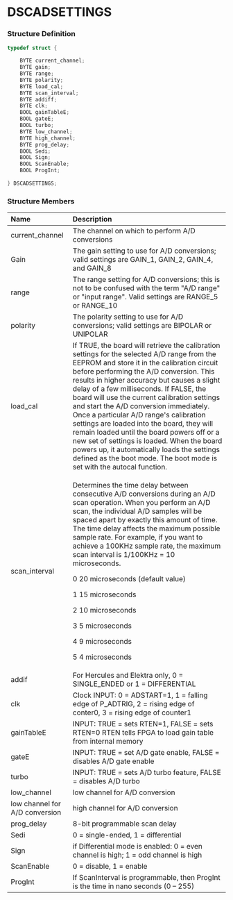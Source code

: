 # DSCADSETTINGS

### Structure Definition

```c
typedef struct {

    BYTE current_channel;
    BYTE gain;
    BYTE range;
    BYTE polarity;
    BYTE load_cal;
    BYTE scan_interval;
    BYTE addiff;
    BYTE clk;
    BOOL gainTableE;
    BOOL gateE;
    BOOL turbo;
    BYTE low_channel;
    BYTE high_channel;
    BYTE prog_delay;
    BOOL Sedi;
    BOOL Sign;
    BOOL ScanEnable;
    BOOL ProgInt;
    
} DSCADSETTINGS;
```

### Structure Members

<table>
  <thead>
    <tr>
      <th style="text-align:left">Name</th>
      <th style="text-align:left">Description</th>
    </tr>
  </thead>
  <tbody>
    <tr>
      <td style="text-align:left">current_channel</td>
      <td style="text-align:left">The channel on which to perform A/D conversions</td>
    </tr>
    <tr>
      <td style="text-align:left">Gain</td>
      <td style="text-align:left">The gain setting to use for A/D conversions; valid settings are GAIN_1,
        GAIN_2, GAIN_4, and GAIN_8</td>
    </tr>
    <tr>
      <td style="text-align:left">range</td>
      <td style="text-align:left">The range setting for A/D conversions; this is not to be confused with
        the term &quot;A/D range&quot; or &quot;input range&quot;. Valid settings
        are RANGE_5 or RANGE_10</td>
    </tr>
    <tr>
      <td style="text-align:left">polarity</td>
      <td style="text-align:left">The polarity setting to use for A/D conversions; valid settings are BIPOLAR
        or UNIPOLAR</td>
    </tr>
    <tr>
      <td style="text-align:left">load_cal</td>
      <td style="text-align:left">If TRUE, the board will retrieve the calibration settings for the selected
        A/D range from the EEPROM and store it in the calibration circuit before
        performing the A/D conversion. This results in higher accuracy but causes
        a slight delay of a few milliseconds. If FALSE, the board will use the
        current calibration settings and start the A/D conversion immediately.
        Once a particular A/D range&apos;s calibration settings are loaded into
        the board, they will remain loaded until the board powers off or a new
        set of settings is loaded. When the board powers up, it automatically loads
        the settings defined as the boot mode. The boot mode is set with the autocal
        function.</td>
    </tr>
    <tr>
      <td style="text-align:left">scan_interval</td>
      <td style="text-align:left">
        <p>Determines the time delay between consecutive A/D conversions during an
          A/D scan operation. When you perform an A/D scan, the individual A/D samples
          will be spaced apart by exactly this amount of time. The time delay affects
          the maximum possible sample rate. For example, if you want to achieve a
          100KHz sample rate, the maximum scan interval is 1/100KHz = 10 microseconds.</p>
        <p>0 20 microseconds (default value)</p>
        <p>1 15 microseconds</p>
        <p>2 10 microseconds</p>
        <p>3 5 microseconds</p>
        <p>4 9 microseconds</p>
        <p>5 4 microseconds</p>
      </td>
    </tr>
    <tr>
      <td style="text-align:left">addif</td>
      <td style="text-align:left">For Hercules and Elektra only, 0 = SINGLE_ENDED or 1 = DIFFERENTIAL</td>
    </tr>
    <tr>
      <td style="text-align:left">clk</td>
      <td style="text-align:left">Clock INPUT: 0 = ADSTART=1, 1 = falling edge of P_ADTRIG, 2 = rising edge
        of conter0, 3 = rising edge of counter1</td>
    </tr>
    <tr>
      <td style="text-align:left">gainTableE</td>
      <td style="text-align:left">INPUT: TRUE = sets RTEN=1, FALSE = sets RTEN=0 RTEN tells FPGA to load
        gain table from internal memory</td>
    </tr>
    <tr>
      <td style="text-align:left">gateE</td>
      <td style="text-align:left">INPUT: TRUE = set A/D gate enable, FALSE = disables A/D gate enable</td>
    </tr>
    <tr>
      <td style="text-align:left">turbo</td>
      <td style="text-align:left">INPUT: TRUE = sets A/D turbo feature, FALSE = disables A/D turbo</td>
    </tr>
    <tr>
      <td style="text-align:left">low_channel</td>
      <td style="text-align:left">low channel for A/D conversion</td>
    </tr>
    <tr>
      <td style="text-align:left">low channel for A/D conversion</td>
      <td style="text-align:left">high channel for A/D conversion</td>
    </tr>
    <tr>
      <td style="text-align:left">prog_delay</td>
      <td style="text-align:left">8-bit programmable scan delay</td>
    </tr>
    <tr>
      <td style="text-align:left">Sedi</td>
      <td style="text-align:left">0 = single-ended, 1 = differential</td>
    </tr>
    <tr>
      <td style="text-align:left">Sign</td>
      <td style="text-align:left">if Differential mode is enabled: 0 = even channel is high; 1 = odd channel
        is high</td>
    </tr>
    <tr>
      <td style="text-align:left">ScanEnable</td>
      <td style="text-align:left">0 = disable, 1 = enable</td>
    </tr>
    <tr>
      <td style="text-align:left">ProgInt</td>
      <td style="text-align:left">If ScanInterval is programmable, then ProgInt is the time in nano seconds
        (0 &#x2013; 255)</td>
    </tr>
  </tbody>
</table>